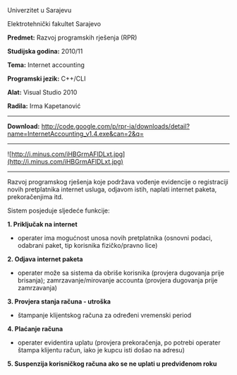 Univerzitet u Sarajevu

Elektrotehnički fakultet Sarajevo

**Predmet:** Razvoj programskih rješenja (RPR)


**Studijska godina:** 2010/11

**Tema:** Internet accounting

**Programski jezik:** C++/CLI

**Alat:** Visual Studio 2010

**Radila:** Irma Kapetanović


---


**Download:** http://code.google.com/p/rpr-ia/downloads/detail?name=InternetAccounting_v1.4.exe&can=2&q=


---


![http://i.minus.com/iHBGrmAFlDLxt.jpg](http://i.minus.com/iHBGrmAFlDLxt.jpg)


---


Razvoj programskog rješenja koje podržava vođenje evidencije o registraciji novih pretplatnika internet usluga, odjavom istih, naplati internet paketa, prekoračenjima itd.

Sistem posjeduje sljedeće funkcije:

**1. Priključak na internet**
- operater ima mogućnost unosa novih pretplatnika
(osnovni podaci, odabrani paket, tip korisnika fizičko/pravno lice)

**2. Odjava internet paketa**
- operater može sa sistema da obriše korisnika (provjera dugovanja prije brisanja); zamrzavanje/mirovanje accounta (provjera dugovanja prije zamrzavanja)

**3. Provjera stanja računa - utroška**
- štampanje klijentskog računa za određeni vremenski period

**4. Plaćanje računa**
- operater evidentira uplatu (provjera prekoračenja, po potrebi operater štampa klijentu račun, iako je kupcu isti došao na adresu)

**5. Suspenzija korisničkog računa ako se ne uplati u predviđenom roku**